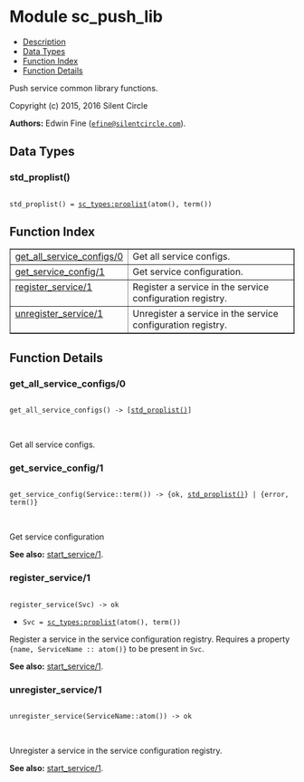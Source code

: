 

# Module sc_push_lib #
* [Description](#description)
* [Data Types](#types)
* [Function Index](#index)
* [Function Details](#functions)

Push service common library functions.

Copyright (c) 2015, 2016 Silent Circle

__Authors:__ Edwin Fine ([`efine@silentcircle.com`](mailto:efine@silentcircle.com)).

<a name="types"></a>

## Data Types ##




### <a name="type-std_proplist">std_proplist()</a> ###


<pre><code>
std_proplist() = <a href="sc_types.md#type-proplist">sc_types:proplist</a>(atom(), term())
</code></pre>

<a name="index"></a>

## Function Index ##


<table width="100%" border="1" cellspacing="0" cellpadding="2" summary="function index"><tr><td valign="top"><a href="#get_all_service_configs-0">get_all_service_configs/0</a></td><td>Get all service configs.</td></tr><tr><td valign="top"><a href="#get_service_config-1">get_service_config/1</a></td><td>Get service configuration.</td></tr><tr><td valign="top"><a href="#register_service-1">register_service/1</a></td><td>Register a service in the service configuration registry.</td></tr><tr><td valign="top"><a href="#unregister_service-1">unregister_service/1</a></td><td>Unregister a service in the service configuration registry.</td></tr></table>


<a name="functions"></a>

## Function Details ##

<a name="get_all_service_configs-0"></a>

### get_all_service_configs/0 ###

<pre><code>
get_all_service_configs() -&gt; [<a href="#type-std_proplist">std_proplist()</a>]
</code></pre>
<br />

Get all service configs.

<a name="get_service_config-1"></a>

### get_service_config/1 ###

<pre><code>
get_service_config(Service::term()) -&gt; {ok, <a href="#type-std_proplist">std_proplist()</a>} | {error, term()}
</code></pre>
<br />

Get service configuration

__See also:__ [start_service/1](#start_service-1).

<a name="register_service-1"></a>

### register_service/1 ###

<pre><code>
register_service(Svc) -&gt; ok
</code></pre>

<ul class="definitions"><li><code>Svc = <a href="sc_types.md#type-proplist">sc_types:proplist</a>(atom(), term())</code></li></ul>

Register a service in the service configuration registry.
Requires a property `{name, ServiceName :: atom()}` to be present
in `Svc`.

__See also:__ [start_service/1](#start_service-1).

<a name="unregister_service-1"></a>

### unregister_service/1 ###

<pre><code>
unregister_service(ServiceName::atom()) -&gt; ok
</code></pre>
<br />

Unregister a service in the service configuration registry.

__See also:__ [start_service/1](#start_service-1).

